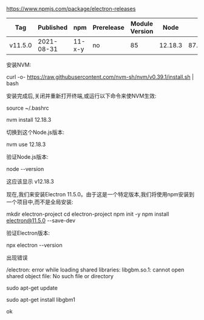 https://www.npmjs.com/package/electron-releases






| Tag    | Published  | npm   | Prerelease | Module Version | Node    | Chrome          | Downloads |
|--------|------------|-------|------------|----------------|---------|-----------------|-----------|
| v11.5.0 | 2021-08-31 | 11-x-y | no         | 85             | 12.18.3 | 87.0.4280.141   | 1688900   |


安装NVM:

curl -o- https://raw.githubusercontent.com/nvm-sh/nvm/v0.39.1/install.sh | bash

安装完成后,关闭并重新打开终端,或运行以下命令来使NVM生效:

source ~/.bashrc


nvm install 12.18.3

切换到这个Node.js版本:

nvm use 12.18.3

验证Node.js版本:

node --version

这应该显示 v12.18.3

现在,我们来安装Electron 11.5.0。由于这是一个特定版本,我们将使用npm安装到一个项目中,而不是全局安装:

mkdir electron-project
cd electron-project
npm init -y
npm install electron@11.5.0 --save-dev

验证Electron版本:

npx electron --version

出现错误

/electron: error while loading shared libraries: libgbm.so.1: cannot open shared object file: No such file or directory

sudo apt-get update

sudo apt-get install libgbm1

ok